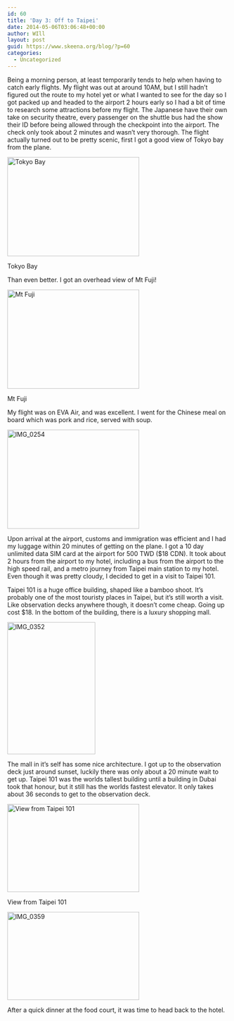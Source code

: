 ```yaml
---
id: 60
title: 'Day 3: Off to Taipei'
date: 2014-05-06T03:06:48+00:00
author: WIll
layout: post
guid: https://www.skeena.org/blog/?p=60
categories:
  - Uncategorized
---
```

Being a morning person, at least temporarily tends to help when having to catch early flights. My flight was out at around 10AM, but I still hadn&#8217;t figured out the route to my hotel yet or what I wanted to see for the day so I got packed up and headed to the airport 2 hours early so I had a bit of time to research some attractions before my flight. The Japanese have their own take on security theatre, every passenger on the shuttle bus had the show their ID before being allowed through the checkpoint into the airport. The check only took about 2 minutes and wasn&#8217;t very thorough. The flight actually turned out to be pretty scenic, first I got a good view of Tokyo bay from the plane.

<div id="attachment_67" style="width: 310px" class="wp-caption alignnone">
  <a href="https://www.skeena.org/blog/wp-content/uploads/2014/05/IMG_0251.jpg"><img aria-describedby="caption-attachment-67" loading="lazy" class="size-medium wp-image-67" src="https://www.skeena.org/blog/wp-content/uploads/2014/05/IMG_0251-300x225.jpg" alt="Tokyo Bay" width="300" height="225" srcset="https://www.skeena.org/blog/wp-content/uploads/2014/05/IMG_0251-300x225.jpg 300w, https://www.skeena.org/blog/wp-content/uploads/2014/05/IMG_0251-1024x768.jpg 1024w, https://www.skeena.org/blog/wp-content/uploads/2014/05/IMG_0251-500x375.jpg 500w, https://www.skeena.org/blog/wp-content/uploads/2014/05/IMG_0251.jpg 1632w" sizes="(max-width: 300px) 100vw, 300px" /></a>
  
  <p id="caption-attachment-67" class="wp-caption-text">
    Tokyo Bay
  </p>
</div>

Than even better. I got an overhead view of Mt Fuji!

<div id="attachment_68" style="width: 310px" class="wp-caption alignnone">
  <a href="https://www.skeena.org/blog/wp-content/uploads/2014/05/IMG_0253.jpg"><img aria-describedby="caption-attachment-68" loading="lazy" class="size-medium wp-image-68" src="https://www.skeena.org/blog/wp-content/uploads/2014/05/IMG_0253-300x225.jpg" alt="Mt Fuji" width="300" height="225" srcset="https://www.skeena.org/blog/wp-content/uploads/2014/05/IMG_0253-300x225.jpg 300w, https://www.skeena.org/blog/wp-content/uploads/2014/05/IMG_0253-1024x768.jpg 1024w, https://www.skeena.org/blog/wp-content/uploads/2014/05/IMG_0253-500x375.jpg 500w, https://www.skeena.org/blog/wp-content/uploads/2014/05/IMG_0253.jpg 1632w" sizes="(max-width: 300px) 100vw, 300px" /></a>
  
  <p id="caption-attachment-68" class="wp-caption-text">
    Mt Fuji
  </p>
</div>

My flight was on EVA Air, and was excellent. I went for the Chinese meal on board which was pork and rice, served with soup.

[<img loading="lazy" class="alignnone size-medium wp-image-69" src="https://www.skeena.org/blog/wp-content/uploads/2014/05/IMG_0254-300x225.jpg" alt="IMG_0254" width="300" height="225" srcset="https://www.skeena.org/blog/wp-content/uploads/2014/05/IMG_0254-300x225.jpg 300w, https://www.skeena.org/blog/wp-content/uploads/2014/05/IMG_0254-1024x768.jpg 1024w, https://www.skeena.org/blog/wp-content/uploads/2014/05/IMG_0254-500x375.jpg 500w" sizes="(max-width: 300px) 100vw, 300px" />](https://www.skeena.org/blog/wp-content/uploads/2014/05/IMG_0254.jpg)

Upon arrival at the airport, customs and immigration was efficient and I had my luggage within 20 minutes of getting on the plane. I got a 10 day unlimited data SIM card at the airport for 500 TWD ($18 CDN). It took about 2 hours from the airport to my hotel, including a bus from the airport to the high speed rail, and a metro journey from Taipei main station to my hotel. Even though it was pretty cloudy, I decided to get in a visit to Taipei 101.

Taipei 101 is a huge office building, shaped like a bamboo shoot. It&#8217;s probably one of the most touristy places in Taipei, but it&#8217;s still worth a visit. Like observation decks anywhere though, it doesn&#8217;t come cheap. Going up cost $18. In the bottom of the building, there is a luxury shopping mall.

[<img loading="lazy" class="alignnone size-medium wp-image-70" src="https://www.skeena.org/blog/wp-content/uploads/2014/05/IMG_0352-200x300.jpg" alt="IMG_0352" width="200" height="300" srcset="https://www.skeena.org/blog/wp-content/uploads/2014/05/IMG_0352-200x300.jpg 200w, https://www.skeena.org/blog/wp-content/uploads/2014/05/IMG_0352-682x1024.jpg 682w, https://www.skeena.org/blog/wp-content/uploads/2014/05/IMG_0352-333x500.jpg 333w, https://www.skeena.org/blog/wp-content/uploads/2014/05/IMG_0352.jpg 1296w" sizes="(max-width: 200px) 100vw, 200px" />](https://www.skeena.org/blog/wp-content/uploads/2014/05/IMG_0352.jpg)

The mall in it&#8217;s self has some nice architecture. I got up to the observation deck just around sunset, luckily there was only about a 20 minute wait to get up. Taipei 101 was the worlds tallest building until a building in Dubai took that honour, but it still has the worlds fastest elevator. It only takes about 36 seconds to get to the observation deck.

<div id="attachment_71" style="width: 310px" class="wp-caption alignnone">
  <a href="https://www.skeena.org/blog/wp-content/uploads/2014/05/IMG_0354.jpg"><img aria-describedby="caption-attachment-71" loading="lazy" class="size-medium wp-image-71" src="https://www.skeena.org/blog/wp-content/uploads/2014/05/IMG_0354-300x200.jpg" alt="View from Taipei 101" width="300" height="200" srcset="https://www.skeena.org/blog/wp-content/uploads/2014/05/IMG_0354-300x200.jpg 300w, https://www.skeena.org/blog/wp-content/uploads/2014/05/IMG_0354-1024x682.jpg 1024w, https://www.skeena.org/blog/wp-content/uploads/2014/05/IMG_0354-500x333.jpg 500w, https://www.skeena.org/blog/wp-content/uploads/2014/05/IMG_0354.jpg 1944w" sizes="(max-width: 300px) 100vw, 300px" /></a>
  
  <p id="caption-attachment-71" class="wp-caption-text">
    View from Taipei 101
  </p>
</div>

[<img loading="lazy" class="alignnone size-medium wp-image-72" src="https://www.skeena.org/blog/wp-content/uploads/2014/05/IMG_0359-300x200.jpg" alt="IMG_0359" width="300" height="200" srcset="https://www.skeena.org/blog/wp-content/uploads/2014/05/IMG_0359-300x200.jpg 300w, https://www.skeena.org/blog/wp-content/uploads/2014/05/IMG_0359-1024x682.jpg 1024w, https://www.skeena.org/blog/wp-content/uploads/2014/05/IMG_0359-500x333.jpg 500w, https://www.skeena.org/blog/wp-content/uploads/2014/05/IMG_0359.jpg 1944w" sizes="(max-width: 300px) 100vw, 300px" />](https://www.skeena.org/blog/wp-content/uploads/2014/05/IMG_0359.jpg)

After a quick dinner at the food court, it was time to head back to the hotel.

&nbsp;

&nbsp;

&nbsp;

